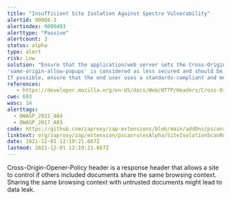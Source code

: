```yaml
---
title: "Insufficient Site Isolation Against Spectre Vulnerability"
alertid: 90004-3
alertindex: 9000403
alerttype: "Passive"
alertcount: 3
status: alpha
type: alert
risk: Low
solution: "Ensure that the application/web server sets the Cross-Origin-Opener-Policy header appropriately, and that it sets the Cross-Origin-Opener-Policy header to 'same-origin' for documents.
'same-origin-allow-popups' is considered as less secured and should be avoided.
If possible, ensure that the end user uses a standards-compliant and modern web browser that supports the Cross-Origin-Opener-Policy header (https://caniuse.com/mdn-http_headers_cross-origin-opener-policy)."
references:
   - https://developer.mozilla.org/en-US/docs/Web/HTTP/Headers/Cross-Origin-Opener-Policy
cwe: 693
wasc: 14
alerttags: 
  - OWASP_2021_A04
  - OWASP_2017_A03
code: https://github.com/zaproxy/zap-extensions/blob/main/addOns/pscanrulesAlpha/src/main/java/org/zaproxy/zap/extension/pscanrulesAlpha/SiteIsolationScanRule.java
linktext: org/zaproxy/zap/extension/pscanrulesAlpha/SiteIsolationScanRule.java
date: 2021-12-01 12:19:21.667Z
lastmod: 2021-12-01 12:19:21.667Z
---
```

Cross-Origin-Opener-Policy header is a response header that allows a site to control if others included documents share the same browsing context. Sharing the same browsing context with untrusted documents might lead to data leak.
